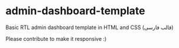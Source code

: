 # admin-dashboard-template

Basic RTL admin dashboard template in HTML and CSS (قالب فارسی)

Please contribute to make it responsive :)
